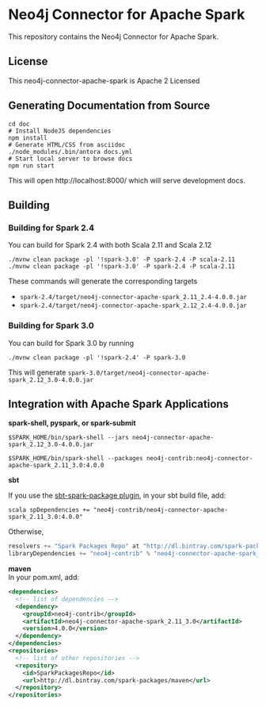 # Neo4j Connector for Apache Spark

This repository contains the Neo4j Connector for Apache Spark.

## License

This neo4j-connector-apache-spark is Apache 2 Licensed

## Generating Documentation from Source

```
cd doc
# Install NodeJS dependencies
npm install
# Generate HTML/CSS from asciidoc
./node_modules/.bin/antora docs.yml
# Start local server to browse docs
npm run start
```

This will open http://localhost:8000/ which will serve development docs.

## Building

### Building for Spark 2.4

You can build for Spark 2.4 with both Scala 2.11 and Scala 2.12

```
./mvnw clean package -pl '!spark-3.0' -P spark-2.4 -P scala-2.11
./mvnw clean package -pl '!spark-3.0' -P spark-2.4 -P scala-2.11
```

These commands will generate the corresponding targets
* `spark-2.4/target/neo4j-connector-apache-spark_2.11_2.4-4.0.0.jar`
* `spark-2.4/target/neo4j-connector-apache-spark_2.12_2.4-4.0.0.jar`


### Building for Spark 3.0

You can build for Spark 3.0 by running

```
./mvnw clean package -pl '!spark-2.4' -P spark-3.0
```

This will generate `spark-3.0/target/neo4j-connector-apache-spark_2.12_3.0-4.0.0.jar`

## Integration with Apache Spark Applications

**spark-shell, pyspark, or spark-submit**

`$SPARK_HOME/bin/spark-shell --jars neo4j-connector-apache-spark_2.12_3.0-4.0.0.jar`

`$SPARK_HOME/bin/spark-shell --packages neo4j-contrib:neo4j-connector-apache-spark_2.11_3.0:4.0.0`

**sbt**

If you use the [sbt-spark-package plugin](https://github.com/databricks/sbt-spark-package), in your sbt build file, add:

```scala spDependencies += "neo4j-contrib/neo4j-connector-apache-spark_2.11_3.0:4.0.0"```

Otherwise,

```scala
resolvers += "Spark Packages Repo" at "http://dl.bintray.com/spark-packages/maven"
libraryDependencies += "neo4j-contrib" % "neo4j-connector-apache-spark_2.11_3.0" % "4.0.0"
```  

**maven**  
In your pom.xml, add:   

```xml
<dependencies>
  <!-- list of dependencies -->
  <dependency>
    <groupId>neo4j-contrib</groupId>
    <artifactId>neo4j-connector-apache-spark_2.11_3.0</artifactId>
    <version>4.0.0</version>
  </dependency>
</dependencies>
<repositories>
  <!-- list of other repositories -->
  <repository>
    <id>SparkPackagesRepo</id>
    <url>http://dl.bintray.com/spark-packages/maven</url>
  </repository>
</repositories>
```
